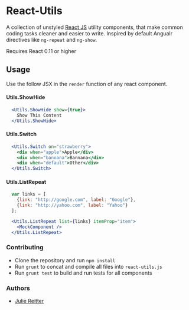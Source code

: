 # React-Utils

A collection of unstyled [React JS](http://facebook.github.io/react/) utility components, that make common coding tasks cleaner and easier to write. Inspired by default Angualr directives like `ng-repeat` and `ng-show`.

Requires React 0.11 or higher

## Usage

Use the follow JSX in the `render` function of any react component.

#### Utils.ShowHide
```jsx
  <Utils.ShowHide show={true}> 
    Show This Content 
  </Utils.ShowHide>
```

#### Utils.Switch
```jsx
  <Utils.Switch on="strawberry">
    <div when="apple">Apple</div>
    <div when="bannana">Bannana</div>
    <div when="default">Other</div>
  </Utils.Switch>
```

#### Utils.ListRepeat
```jsx
  var links = [
    {link: "http://google.com", label: "Google"},
    {link: "http://yahoo.com", label: "Yahoo"}
  ];

  <Utils.ListRepeat list={links} itemProp="item">
    <MockComponent />
  </Utils.ListRepeat>
```


### Contributing

* Clone the repository and run `npm install`
* Run `grunt` to concat and compile all files into `react-utils.js`
* Run `grunt test` to build and run tests for all components


### Authors

* [Julie Reitter](http://github.com/julieReitter)
